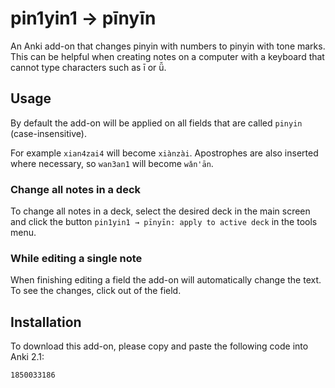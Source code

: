 # pin1yin1 → pīnyīn

An Anki add-on that changes pinyin with numbers to pinyin with tone marks.
This can be helpful when creating notes on a computer with a keyboard that
cannot type characters such as ī or ǚ. 

## Usage

By default the add-on will be applied on all fields that are called `pinyin`
(case-insensitive).

For example `xian4zai4` will become `xiànzài`.
Apostrophes are also inserted where necessary,
so `wan3an1` will become `wǎn'ān`.

### Change all notes in a deck

To change all notes in a deck, select the desired deck in the main screen and
click the button `pin1yin1 → pīnyīn: apply to active deck` in the tools menu.

### While editing a single note

When finishing editing a field the add-on will automatically change the text.
To see the changes, click out of the field.

## Installation

To download this add-on, please copy and paste the following code into Anki 2.1:
```
1850033186
```
